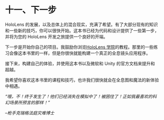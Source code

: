 # 十一、下一步

HoloLens 的发展，以及总体上的混合现实，充满了希望。有了大部分现有的知识和一些新的技巧，你可以很快开始。这本书已经为代码和设计提供了一些第一步，并将为您的 HoloLens 开发之旅提供一个良好的开端。

下一步是开始你自己的项目。我鼓励你浏览[HoloLens 学院](https://developer.microsoft.com/en-us/windows/mixed-reality/academy)的教程。那里的一些练习会像这本书里的一样，但是你很快就能构建一个真正的全息镜头应用程序。

接下来，构建自己的体验，并使用这本书以及微软和 Unity 的官方文档来提升和超越。

我希望你喜欢这本书里的课程和技巧，也许我们很快就会在全息图和魔法的新体验中相遇。

*“哦，不！终于发生了！他们已经消失在模拟中了！被困住了！正如我最喜欢的科幻场景所预言的那样！”*

*–枪手克瑞格法庭灾难博士*